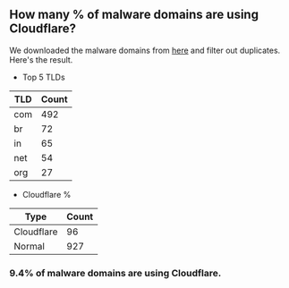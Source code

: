 ## How many % of malware domains are using Cloudflare?


We downloaded the malware domains from [here](https://urlhaus.abuse.ch) and filter out duplicates.
Here's the result.


[//]: # (start replacement)


- Top 5 TLDs

| TLD | Count |
| --- | --- |
| com | 492 |
| br | 72 |
| in | 65 |
| net | 54 |
| org | 27 |


- Cloudflare %

| Type | Count |
| --- | --- |
| Cloudflare | 96 |
| Normal | 927 |


### 9.4% of malware domains are using Cloudflare.